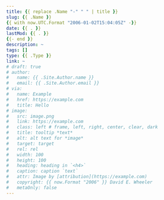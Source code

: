 ```yaml
---
title: {{ replace .Name "-" " " | title }}
slug: {{ .Name }}
{{ with now.UTC.Format "2006-01-02T15:04:05Z" -}}
date: {{ . }}
lastMod: {{ . }}
{{- end }}
description: ~
tags: []
type: {{ .Type }}
link: ~
# draft: true
# author:
#   name: {{ .Site.Author.name }}
#   email: {{ .Site.Author.email }}
# via:
#   name: Example
#   href: https://example.com
#   title: Hello
# image:
#   src: image.png
#   link: https://example.com
#   class: left # frame, left, right, center, clear, dark
#   title: tooltip *text*
#   alt: alt text for *image*
#   target: target
#   rel: rel
#   width: 100
#   height: 100
#   heading: heading in `<h4>`
#   caption: caption `text`
#   attr: Image by [attribution](https://example.com)
#   copyright: {{ now.Format "2006" }} David E. Wheeler
#   metaOnly: false
---
```



